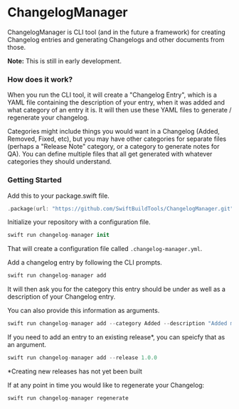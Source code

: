 # ChangelogManager

ChangelogManager is CLI tool (and in the future a framework) for creating Changelog entries and generating Changelogs and other documents from those.  

**Note:** This is still in early development.

### How does it work? 

When you run the CLI tool, it will create a "Changelog Entry", which is a YAML file containing the description 
of your entry, when it was added and what category of an entry it is. It will then use these YAML files to 
generate / regenerate your changelog.

Categories might include things you would want in a Changelog (Added, Removed, Fixed, etc), but you may have 
other categories for separate files (perhaps a "Release Note" category, or a category to generate notes for QA). 
You can define multiple files that all get generated with whatever categories they should understand.

### Getting Started

Add this to your package.swift file.
```swift
.package(url: "https://github.com/SwiftBuildTools/ChangelogManager.git", branch: "master")
```

Initialize your repository with a configuration file.
```swift
swift run changelog-manager init
```

That will create a configuration file called `.changelog-manager.yml`. 

Add a changelog entry by following the CLI prompts.
```swift
swift run changelog-manager add
```

It will then ask you for the category this entry should be under as well as a description of your Changelog entry.

You can also provide this information as arguments.
```swift
swift run changelog-manager add --category Added --description "Added my first Changelog entry!"
```

If you need to add an entry to an existing release*, you can speicfy that as an argument.
```swift
swift run changelog-manager add --release 1.0.0
```

*Creating new releases has not yet been built

If at any point in time you would like to regenerate your Changelog:
```swift
swift run changelog-manager regenerate
```